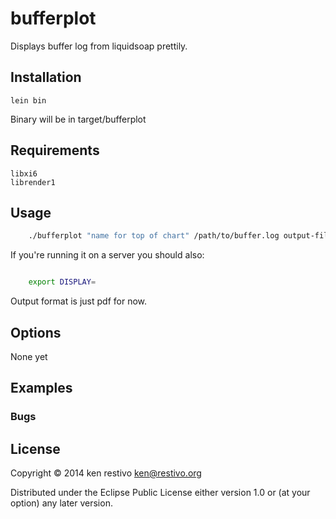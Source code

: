 # bufferplot

Displays buffer log from liquidsoap prettily.

## Installation

	lein bin

Binary will be in target/bufferplot

## Requirements

	libxi6
	librender1


## Usage

```sh
	./bufferplot "name for top of chart" /path/to/buffer.log output-filename.pdf
```

If you're running it on a server you should also:

```sh

	export DISPLAY=

```

Output format is just pdf for now.

## Options

None yet

## Examples



### Bugs


## License

Copyright © 2014 ken restivo <ken@restivo.org>

Distributed under the Eclipse Public License either version 1.0 or (at
your option) any later version.

